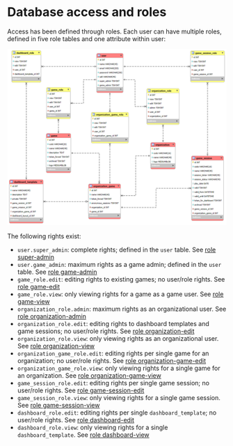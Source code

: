 # Database access and roles

Access has been defined through roles. Each user can have multiple roles, defined in five role tables and one attribute within user:

![](20241223_User.png)

The following rights exist:
- `user.super_admin`: complete rights; defined in the `user` table. See [role super-admin](role_super_admin.md)
- `user.game_admin`: maximum rights as a game admin; defined in the `user` table. See [role game-admin](role_game.md#admin)
- `game_role.edit`: editing rights to existing games; no user/role rights. See [role game-edit](role_game.md#edit)
- `game_role.view`: only viewing rights for a game as a game user. See [role game-view](role_game.md#view)
- `organization_role.admin`: maximum rights as an organizational user. See [role organization-admin](role_organization.md#admin)
- `organization_role.edit`: editing rights to dashboard templates and game sessions; no user/role rights. See [role organization-edit](role_organization.md#edit)
- `organization_role.view`: only viewing rights as an organizational user. See [role organization-view](role_organization.md#view)
- `organization_game_role.edit`: editing rights per single game for an organization; no user/role rights. See [role organization-game-edit](role_organization_game.md#edit)
- `organization_game_role.view`: only viewing rights for a single game for an organization. See [role organization-game-view](role_organization_game.md#view)
- `game_session_role.edit`: editing rights per single game session; no user/role rights. See [role game-session-edit](role_game_session.md#edit)
- `game_session_role.view`: only viewing rights for a single game session. See [role game-session-view](role_game_session.md#view)
- `dashboard_role.edit`: editing rights per single `dashboard_template`; no user/role rights. See [role dashboard-edit](role_dashboard.md#edit)
- `dashboard_role.view`: only viewing rights for a single `dashboard_template`. See [role dashboard-view](role_dashboard.md#view)
